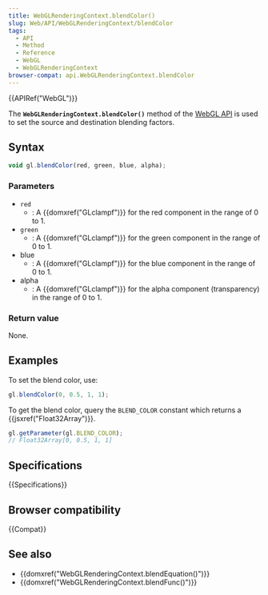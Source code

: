 ```yaml
---
title: WebGLRenderingContext.blendColor()
slug: Web/API/WebGLRenderingContext/blendColor
tags:
  - API
  - Method
  - Reference
  - WebGL
  - WebGLRenderingContext
browser-compat: api.WebGLRenderingContext.blendColor
---
```

{{APIRef("WebGL")}}

The **`WebGLRenderingContext.blendColor()`** method of the [WebGL API](/en-US/docs/Web/API/WebGL_API) is used to set the source and
destination blending factors.

## Syntax

```js
void gl.blendColor(red, green, blue, alpha);
```

### Parameters

- `red`
  - : A {{domxref("GLclampf")}} for the red component in the range of 0 to 1.
- `green`
  - : A {{domxref("GLclampf")}} for the green component in the range of 0 to 1.
- blue
  - : A {{domxref("GLclampf")}} for the blue component in the range of 0 to 1.
- alpha
  - : A {{domxref("GLclampf")}} for the alpha component (transparency) in the range of 0
    to 1.

### Return value

None.

## Examples

To set the blend color, use:

```js
gl.blendColor(0, 0.5, 1, 1);
```

To get the blend color, query the `BLEND_COLOR` constant which returns a
{{jsxref("Float32Array")}}.

```js
gl.getParameter(gl.BLEND_COLOR);
// Float32Array[0, 0.5, 1, 1]
```

## Specifications

{{Specifications}}

## Browser compatibility

{{Compat}}

## See also

- {{domxref("WebGLRenderingContext.blendEquation()")}}
- {{domxref("WebGLRenderingContext.blendFunc()")}}
